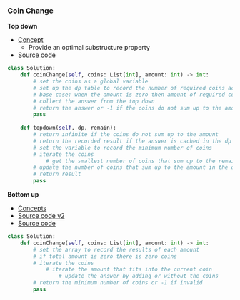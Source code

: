### Coin Change
**Top down**
- [Concept](images/dp.png)
    - Provide an optimal substructure property
- [Source code](source/Topdown.py)
```python
class Solution:
    def coinChange(self, coins: List[int], amount: int) -> int:
        # set the coins as a global variable 
        # set up the dp table to record the number of required coins according to the amount 
        # base case: when the amount is zero then amount of required coins is zero
        # collect the answer from the top down
        # return the answer or -1 if the coins do not sum up to the amount 
        pass
       
    def topdown(self, dp, remain):
        # return infinite if the coins do not sum up to the amount
        # return the recorded result if the answer is cached in the dp table 
        # set the variable to record the minimum number of coins
        # iterate the coins
            # get the smallest number of coins that sum up to the remaining amount
        # update the number of coins that sum up to the amount in the dp table
        # return result
        pass
```

**Bottom up**
- [Concepts](images/Bottomup.png)
- [Source code v2](source/BottomUp2.py)
- [Source code](source/Bottomup.py)
```python
class Solution:
    def coinChange(self, coins: List[int], amount: int) -> int:
        # set the array to record the results of each amount
        # if total amount is zero there is zero coins
        # iterate the coins
            # iterate the amount that fits into the current coin
                # update the answer by adding or without the coins
        # return the minimum number of coins or -1 if invalid
        pass
```